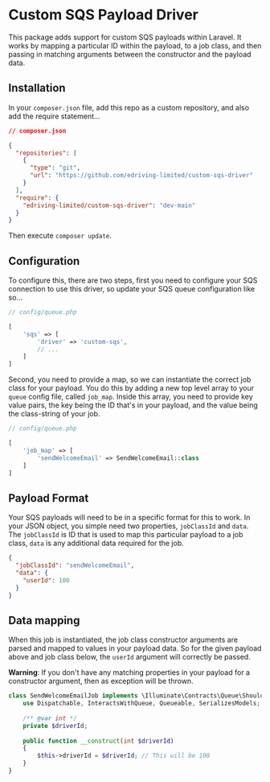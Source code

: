 # Custom SQS Payload Driver

This package adds support for custom SQS payloads within Laravel. It works by mapping a particular ID within the
payload, to a job class, and then passing in matching arguments between the constructor and the payload data.

## Installation

In your `composer.json` file, add this repo as a custom repository, and also add the require statement...

```json
// composer.json

{
  "repositories": [
    {
      "type": "git",
      "url": "https://github.com/edriving-limited/custom-sqs-driver"
    }
  ],
  "require": {
    "edriving-limited/custom-sqs-driver": "dev-main"
  }
}
```

Then execute `composer update`.

## Configuration

To configure this, there are two steps, first you need to configure your SQS connection to use this driver, so update
your SQS queue configuration like so...

```php
// config/queue.php

[
    'sqs' => [
        'driver' => 'custom-sqs',
        // ...
    ]
]
```

Second, you need to provide a map, so we can instantiate the correct job class for your payload. You do this by adding a
new top level array to your `queue` config file, called `job_map`. Inside this array, you need to provide key value
pairs, the key being the ID that's in your payload, and the value being the class-string of your job.

```php
// config/queue.php

[
    'job_map' => [
        'sendWelcomeEmail' => SendWelcomeEmail::class 
    ]
]
```

## Payload Format

Your SQS payloads will need to be in a specific format for this to work. In your JSON object, you simple need two
properties, `jobClassId` and `data`. The `jobClassId` is ID that is used to map this particular payload to a job
class, `data` is any additional data required for the job.

```json
{
  "jobClassId": "sendWelcomeEmail",
  "data": {
    "userId": 100
  }
}
```

## Data mapping

When this job is instantiated, the job class constructor arguments are parsed and mapped to values in your payload data.
So for the given payload above and job class below, the `userId` argument will correctly be passed.

**Warning**: If you don't have any matching properties in your payload for a constructor argument, then as exception
will be thrown.

```php
class SendWelcomeEmailJob implements \Illuminate\Contracts\Queue\ShouldQueue {
    use Dispatchable, InteractsWithQueue, Queueable, SerializesModels;
    
    /** @var int */
    private $driverId;
    
    public function __construct(int $driverId)
    {
        $this->driverId = $driverId; // This will be 100
    }
}
```